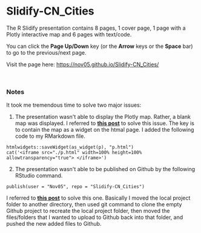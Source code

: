# Slidify-CN_Cities

The R Slidify presentation contains 8 pages, 1 cover page, 1 page with a Plotly interactive map and 6 pages with text/code.

You can click the **Page Up/Down** key (or the **Arrow** keys or the **Space** bar) to go to the previous/next page.

Visit the page here: https://nov05.github.io/Slidify-CN_Cities/

<br>

### Notes

It took me tremendous time to solve two major issues:

1. The presentation wasn't able to display the Plotly map. Rather, a blank map was displayed. I referred to **[this post]( https://stackoverflow.com/questions/34860207/adjust-the-size-of-plotly-charts-in-slidify)** to solve this issue. The key is to contain the map as a widget on the htmal page. I added the following code to my RMarkdown file.
```
htmlwidgets::saveWidget(as_widget(p), "p.html")
cat('<iframe src="./p.html" width=100% height=100% allowtransparency="true"> </iframe>')
```

2. The presentation wasn't able to be published on Github by the following RStudio command. 
```
publish(user = "Nov05", repo = "Slidify-CN_Cities")
```
I referred to **[this post](https://stackoverflow.com/questions/23145621/how-to-publish-pages-on-github)** to solve this one. Basically I moved the local project folder to another directory, then used git command to clone the empty Github project to recreate the local project folder, then moved the files/folders that I wanted to upload to Github back into that folder, and pushed the new added files to Github.

  

